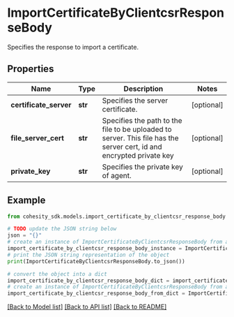 # ImportCertificateByClientcsrResponseBody

Specifies the response to import a certificate.

## Properties

Name | Type | Description | Notes
------------ | ------------- | ------------- | -------------
**certificate_server** | **str** | Specifies the server certificate. | [optional] 
**file_server_cert** | **str** | Specifies the path to the file to be uploaded to server. This file has the server cert, id and encrypted private key | [optional] 
**private_key** | **str** | Specifies the private key of agent. | [optional] 

## Example

```python
from cohesity_sdk.models.import_certificate_by_clientcsr_response_body import ImportCertificateByClientcsrResponseBody

# TODO update the JSON string below
json = "{}"
# create an instance of ImportCertificateByClientcsrResponseBody from a JSON string
import_certificate_by_clientcsr_response_body_instance = ImportCertificateByClientcsrResponseBody.from_json(json)
# print the JSON string representation of the object
print(ImportCertificateByClientcsrResponseBody.to_json())

# convert the object into a dict
import_certificate_by_clientcsr_response_body_dict = import_certificate_by_clientcsr_response_body_instance.to_dict()
# create an instance of ImportCertificateByClientcsrResponseBody from a dict
import_certificate_by_clientcsr_response_body_from_dict = ImportCertificateByClientcsrResponseBody.from_dict(import_certificate_by_clientcsr_response_body_dict)
```
[[Back to Model list]](../README.md#documentation-for-models) [[Back to API list]](../README.md#documentation-for-api-endpoints) [[Back to README]](../README.md)


